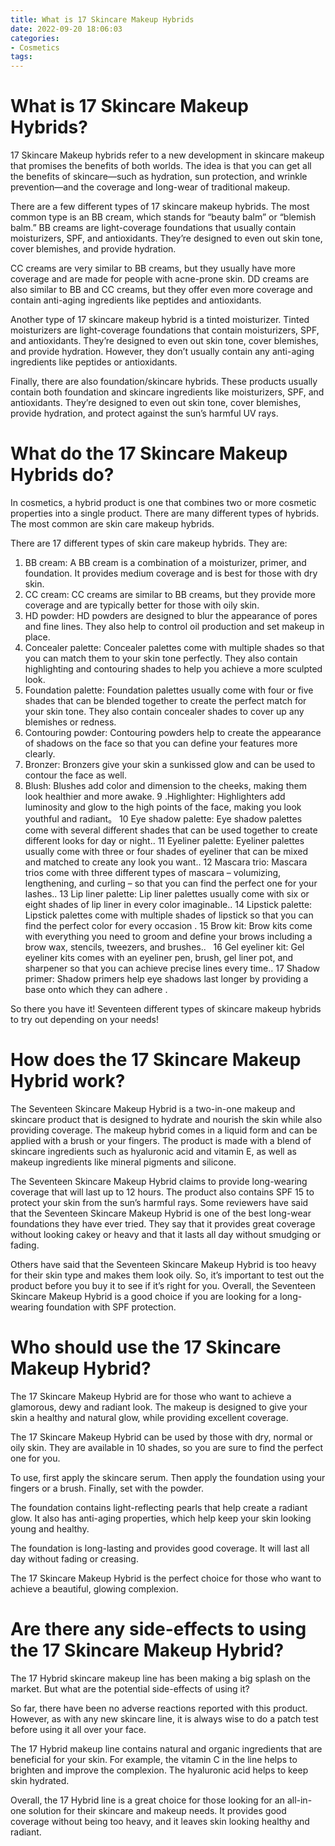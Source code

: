 ```yaml
---
title: What is 17 Skincare Makeup Hybrids
date: 2022-09-20 18:06:03
categories:
- Cosmetics
tags:
---
```



#  What is 17 Skincare Makeup Hybrids?

17 Skincare Makeup hybrids refer to a new development in skincare makeup that promises the benefits of both worlds. The idea is that you can get all the benefits of skincare—such as hydration, sun protection, and wrinkle prevention—and the coverage and long-wear of traditional makeup.

There are a few different types of 17 skincare makeup hybrids. The most common type is an BB cream, which stands for “beauty balm” or “blemish balm.” BB creams are light-coverage foundations that usually contain moisturizers, SPF, and antioxidants. They’re designed to even out skin tone, cover blemishes, and provide hydration.

CC creams are very similar to BB creams, but they usually have more coverage and are made for people with acne-prone skin. DD creams are also similar to BB and CC creams, but they offer even more coverage and contain anti-aging ingredients like peptides and antioxidants.

Another type of 17 skincare makeup hybrid is a tinted moisturizer. Tinted moisturizers are light-coverage foundations that contain moisturizers, SPF, and antioxidants. They’re designed to even out skin tone, cover blemishes, and provide hydration. However, they don’t usually contain any anti-aging ingredients like peptides or antioxidants.

Finally, there are also foundation/skincare hybrids. These products usually contain both foundation and skincare ingredients like moisturizers, SPF, and antioxidants. They’re designed to even out skin tone, cover blemishes, provide hydration, and protect against the sun’s harmful UV rays.

#  What do the 17 Skincare Makeup Hybrids do? 

In cosmetics, a hybrid product is one that combines two or more cosmetic properties into a single product. There are many different types of hybrids. The most common are skin care makeup hybrids. 

There are 17 different types of skin care makeup hybrids. They are:

1. BB cream: A BB cream is a combination of a moisturizer, primer, and foundation. It provides medium coverage and is best for those with dry skin. 
2. CC cream: CC creams are similar to BB creams, but they provide more coverage and are typically better for those with oily skin. 
3. HD powder: HD powders are designed to blur the appearance of pores and fine lines. They also help to control oil production and set makeup in place. 
4. Concealer palette: Concealer palettes come with multiple shades so that you can match them to your skin tone perfectly. They also contain highlighting and contouring shades to help you achieve a more sculpted look. 
5. Foundation palette: Foundation palettes usually come with four or five shades that can be blended together to create the perfect match for your skin tone. They also contain concealer shades to cover up any blemishes or redness. 
6. Contouring powder: Contouring powders help to create the appearance of shadows on the face so that you can define your features more clearly. 
7. Bronzer: Bronzers give your skin a sunkissed glow and can be used to contour the face as well. 
8. Blush: Blushes add color and dimension to the cheeks, making them look healthier and more awake. 
9 .Highlighter: Highlighters add luminosity and glow to the high points of the face, making you look youthful and radiant。 
10 Eye shadow palette: Eye shadow palettes come with several different shades that can be used together to create different looks for day or night.. 
11 Eyeliner palette: Eyeliner palettes usually come with three or four shades of eyeliner that can be mixed and matched to create any look you want.. 
12 Mascara trio: Mascara trios come with three different types of mascara – volumizing, lengthening, and curling – so that you can find the perfect one for your lashes.. 
13 Lip liner palette: Lip liner palettes usually come with six or eight shades of lip liner in every color imaginable.. 
14 Lipstick palette: Lipstick palettes come with multiple shades of lipstick so that you can find the perfect color for every occasion . 
15 Brow kit: Brow kits come with everything you need to groom and define your brows including a brow wax, stencils, tweezers, and brushes.. 
  16 Gel eyeliner kit: Gel eyeliner kits comes with an eyeliner pen, brush, gel liner pot, and sharpener so that you can achieve precise lines every time..
17 Shadow primer: Shadow primers help eye shadows last longer by providing a base onto which they can adhere .

So there you have it! Seventeen different types of skincare makeup hybrids to try out depending on your needs!

#  How does the 17 Skincare Makeup Hybrid work?

The Seventeen Skincare Makeup Hybrid is a two-in-one makeup and skincare product that is designed to hydrate and nourish the skin while also providing coverage. The makeup hybrid comes in a liquid form and can be applied with a brush or your fingers. The product is made with a blend of skincare ingredients such as hyaluronic acid and vitamin E, as well as makeup ingredients like mineral pigments and silicone.

The Seventeen Skincare Makeup Hybrid claims to provide long-wearing coverage that will last up to 12 hours. The product also contains SPF 15 to protect your skin from the sun’s harmful rays. Some reviewers have said that the Seventeen Skincare Makeup Hybrid is one of the best long-wear foundations they have ever tried. They say that it provides great coverage without looking cakey or heavy and that it lasts all day without smudging or fading.

Others have said that the Seventeen Skincare Makeup Hybrid is too heavy for their skin type and makes them look oily. So, it’s important to test out the product before you buy it to see if it’s right for you. Overall, the Seventeen Skincare Makeup Hybrid is a good choice if you are looking for a long-wearing foundation with SPF protection.

#  Who should use the 17 Skincare Makeup Hybrid?

The 17 Skincare Makeup Hybrid are for those who want to achieve a glamorous, dewy and radiant look. The makeup is designed to give your skin a healthy and natural glow, while providing excellent coverage.

The 17 Skincare Makeup Hybrid can be used by those with dry, normal or oily skin. They are available in 10 shades, so you are sure to find the perfect one for you.

To use, first apply the skincare serum. Then apply the foundation using your fingers or a brush. Finally, set with the powder.

The foundation contains light-reflecting pearls that help create a radiant glow. It also has anti-aging properties, which help keep your skin looking young and healthy.

The foundation is long-lasting and provides good coverage. It will last all day without fading or creasing.

The 17 Skincare Makeup Hybrid is the perfect choice for those who want to achieve a beautiful, glowing complexion.

#  Are there any side-effects to using the 17 Skincare Makeup Hybrid?

The 17 Hybrid skincare makeup line has been making a big splash on the market. But what are the potential side-effects of using it?

So far, there have been no adverse reactions reported with this product. However, as with any new skincare line, it is always wise to do a patch test before using it all over your face.

The 17 Hybrid makeup line contains natural and organic ingredients that are beneficial for your skin. For example, the vitamin C in the line helps to brighten and improve the complexion. The hyaluronic acid helps to keep skin hydrated.

Overall, the 17 Hybrid line is a great choice for those looking for an all-in-one solution for their skincare and makeup needs. It provides good coverage without being too heavy, and it leaves skin looking healthy and radiant.